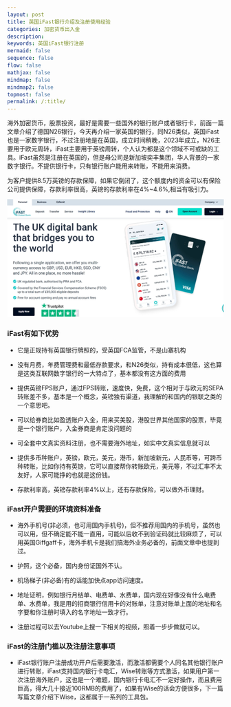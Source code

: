 ```yaml
---
layout: post
title: 英国iFast银行介绍及注册使用经验
categories: 加密货币出入金
description: 
keywords: 英国iFast银行注册
mermaid: false
sequence: false
flow: false
mathjax: false
mindmap: false
mindmap2: false
topmost: false
permalink: /:title/
---
```


海外加密货币，股票投资，最好是需要一些国外的银行账户或者银行卡，前面一篇文章介绍了德国N26银行，今天再介绍一家英国的银行，同N26类似，英国iFast也是一家数字银行，不过注册地是在英国，成立时间稍晚，2023年成立，N26主要用于欧元周转，iFast主要用于英镑周转，个人认为都是这个领域不可或缺的工具。iFast虽然是注册在英国的，但是母公司是新加坡奕丰集团，华人背景的一家数字银行。不提供银行卡，只有银行账户能用来转账，不能用来消费。

为客户提供8.5万英镑的存款保障，如果它倒闭了，这个额度内的资金可以有保险公司提供保障，存款利率很高，英镑的存款利率在4%~4.6%,相当有吸引力。

![ifast](/images/posts/ifast/ifast.png)

### iFast有如下优势

- 它是正规持有英国银行牌照的，受英国FCA监管，不是山寨机构

- 没有月费，年费管理费和最低存款要求，和N26类似，持有成本很低，这也算是这类互联网数字银行的一大特点了，基本都没有这方面的费用

- 提供英镑FPS账户，通过FPS转账，速度快，免费，这个相对于与欧元的SEPA转账差不多，基本是一个概念，英镑独有渠道，我理解的和国内的银联之类的一个意思吧。

- 可以给券商比如盈透账户入金，用来买美股，港股世界其他国家的股票，毕竟是一个银行账户，入金券商是肯定没问题的

- 可全套中文真实资料注册，也不需要海外地址，如实中文真实信息就可以

- 提供多币种账户，英镑，欧元，美元，港币，新加坡新元，人民币等，可跨币种转账，比如你持有英镑，它可以直接帮你转账欧元，美元等，不过汇率不太友好，人家可能挣的也就是这份钱。

- 存款利率高，英镑存款利率4%以上，还有存款保险，可以做外币理财。

### iFast开户需要的环境资料准备

- 海外手机号(非必须，也可用国内手机号)，但不推荐用国内的手机号，虽然也可以用，但不确定能不能一直用，可能以后收不到验证码就比较麻烦了，可以用英国Giffgaff卡，海外手机卡是我们搞海外业务必备的，前面文章中也提到过。

- 护照，这个必备，国内身份证国外不认。

- 机场梯子(非必备)有的话能加快点app访问速度。

- 地址证明，例如银行月结单、电费单、水费单，国内现在好像没有什么电费单、水费单，我是用的招商银行信用卡的对账单，注意对账单上面的地址和名字要和你注册时填入的名字地址一致才行。

- 注册过程可以去Youtube上搜一下相关的视频，照着一步步做就可以。

### iFast的注册门槛以及注册注意事项

- iFast银行账户注册成功开户后需要激活，而激活都需要个人同名其他银行账户进行转账，iFast支持国内银行卡电汇，Wise转账等方式激活，如果用户第一次注册海外账户，这也是一个难题，国内银行卡电汇不一定好操作，而且费用巨高，得大几十接近100RMB的费用了，如果有Wise的话会方便很多，下一篇写篇文章介绍下Wise，这都属于一系列的工具包。











  







